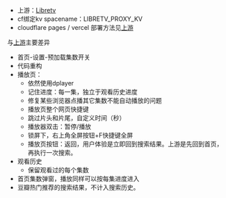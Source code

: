 - 上游：[Libretv](https://github.com/LibreSpark/LibreTV)
- cf绑定kv spacename：LIBRETV_PROXY_KV
- cloudflare pages / vercel 部署方法见[上游](https://github.com/LibreSpark/LibreTV)
  
与[上游](https://github.com/LibreSpark/LibreTV)主要差异

- 首页-设置-预加载集数开关
- 代码重构
- 播放页：
  - 依然使用dplayer
  - 记住进度：每一集，独立于观看历史进度
  - 修复某些浏览器点播其它集数不能自动播放的问题
  - 播放页整个网页快捷键
  - 跳过片头和片尾，自定义时间（秒）
  - 播放器双击：暂停/播放
  - 锁屏下，右上角全屏按钮+F快捷键全屏
  - 播放页按钮：返回，用户体验是立即回到搜索结果。上游是先回到首页，再执行一次搜索。
- 观看历史
  - 保留观看过的每个集数
- 首页集数弹窗，播放同样可以按每集进度进入
- 豆瓣热门推荐的搜索结果，不计入搜索历史。
